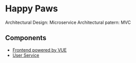 
# Happy Paws

Architectural Design: Microservice
Architectural patern: MVC

## Components
* <a href="https://github.com/broganz16/happy-paws/tree/main/client-app"> Frontend powered by VUE </a>
* <a href="https://github.com/broganz16/happy-paws/tree/main/client-app"> User Service </a>
